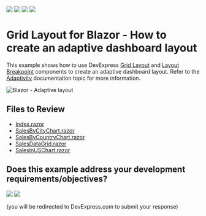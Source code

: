 <!-- default badges list -->
![](https://img.shields.io/endpoint?url=https://codecentral.devexpress.com/api/v1/VersionRange/310564886/22.1.2%2B)
[![](https://img.shields.io/badge/Open_in_DevExpress_Support_Center-FF7200?style=flat-square&logo=DevExpress&logoColor=white)](https://supportcenter.devexpress.com/ticket/details/T946986)
[![](https://img.shields.io/badge/📖_How_to_use_DevExpress_Examples-e9f6fc?style=flat-square)](https://docs.devexpress.com/GeneralInformation/403183)
[![](https://img.shields.io/badge/💬_Leave_Feedback-feecdd?style=flat-square)](#does-this-example-address-your-development-requirementsobjectives)
<!-- default badges end -->

# Grid Layout for Blazor - How to create an adaptive dashboard layout

This example shows how to use DevExpress [Grid Layout](https://docs.devexpress.com/Blazor/DevExpress.Blazor.DxGridLayout) and [Layout Breakpoint](https://docs.devexpress.com/Blazor/DevExpress.Blazor.DxLayoutBreakpoint) components to create an adaptive dashboard layout. Refer to the [Adaptivity](https://docs.devexpress.com/Blazor/DevExpress.Blazor.DxGridLayout#adaptivity) documentation topic for more information.

![Blazor - Adaptive layout](result.png)

<!-- default file list -->
## Files to Review

* [Index.razor](./DxGridLayoutAdaptivity/DxGridLayoutAdaptivity.Server/Pages/Index.razor)
* [SalesByCityChart.razor](./DxGridLayoutAdaptivity/DxGridLayoutAdaptivity.Server/Components/SalesByCityChart.razor)
* [SalesByCountryChart.razor](./DxGridLayoutAdaptivity/DxGridLayoutAdaptivity.Server/Components/SalesByCountryChart.razor)
* [SalesDataGrid.razor](./DxGridLayoutAdaptivity/DxGridLayoutAdaptivity.Server/Components/SalesDataGrid.razor)
* [SalesInUSChart.razor](./DxGridLayoutAdaptivity/DxGridLayoutAdaptivity.Server/Components/SalesInUSChart.razor)
<!-- default file list end -->
<!-- feedback -->
## Does this example address your development requirements/objectives?

[<img src="https://www.devexpress.com/support/examples/i/yes-button.svg"/>](https://www.devexpress.com/support/examples/survey.xml?utm_source=github&utm_campaign=gridlayout-for-blazor-how-to-create-adaptive-dashboard-layout&~~~was_helpful=yes) [<img src="https://www.devexpress.com/support/examples/i/no-button.svg"/>](https://www.devexpress.com/support/examples/survey.xml?utm_source=github&utm_campaign=gridlayout-for-blazor-how-to-create-adaptive-dashboard-layout&~~~was_helpful=no)

(you will be redirected to DevExpress.com to submit your response)
<!-- feedback end -->
